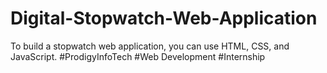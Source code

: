 # Digital-Stopwatch-Web-Application
To build a stopwatch web application, you can use HTML, CSS, and JavaScript. #ProdigyInfoTech #Web Development #Internship
